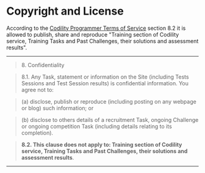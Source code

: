# Copyright and License

According to the [Codility Programmer Terms of Service](https://codility.com/terms-of-service-for-programmers/) section 8.2 it is allowed to publish, share and reproduce "Training section of Codility service, Training Tasks and Past Challenges, their solutions and assessment results".

---
> 8\. Confidentiality

> 8.1. Any Task, statement or information on the Site (including Tests Sessions and Test Session results) is confidential information. You agree not to:

> (a) disclose, publish or reproduce (including posting on any webpage or blog) such information; or

> (b) disclose to others details of a recruitment Task, ongoing Challenge or ongoing competition Task (including details relating to its completion).

> **8.2. This clause does not apply to: Training section of Codility service, Training Tasks and Past Challenges, their solutions and assessment results**.

---